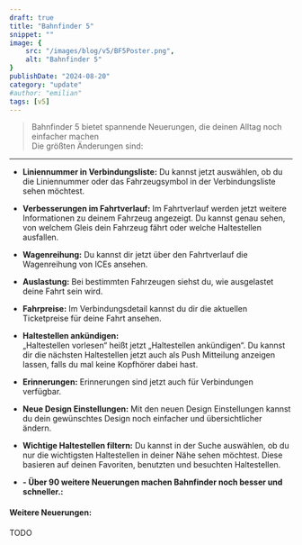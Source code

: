 ```yaml
---
draft: true
title: "Bahnfinder 5"
snippet: ""
image: {
	src: "/images/blog/v5/BF5Poster.png",
	alt: "Bahnfinder 5"
}
publishDate: "2024-08-20"
category: "update"
#author: "emilian"
tags: [v5]
---
```


> Bahnfinder 5 bietet spannende Neuerungen, die deinen Alltag noch einfacher machen<br>Die größten Änderungen sind:

---
- **Liniennummer in Verbindungsliste:**
	Du kannst jetzt auswählen, ob du die Liniennummer oder das Fahrzeugsymbol in der Verbindungsliste sehen möchtest. 

- **Verbesserungen im Fahrtverlauf:**
	Im Fahrtverlauf werden jetzt weitere Informationen zu deinem Fahrzeug angezeigt. Du kannst genau sehen, von welchem Gleis dein Fahrzeug fährt oder welche Haltestellen ausfallen.

- **Wagenreihung:**
	Du kannst dir jetzt über den Fahrtverlauf die Wagenreihung von ICEs ansehen.

- **Auslastung:**
	Bei bestimmten Fahrzeugen siehst du, wie ausgelastet deine Fahrt sein wird.

- **Fahrpreise:**
	Im Verbindungsdetail kannst du dir die aktuellen Ticketpreise für deine Fahrt ansehen.
	
- **Haltestellen ankündigen:**	
	„Haltestellen vorlesen“ heißt jetzt „Haltestellen ankündigen“. Du kannst dir die nächsten Haltestellen jetzt auch als Push Mitteilung anzeigen lassen, falls du mal keine Kopfhörer dabei hast.
	
- **Erinnerungen:**
	Erinnerungen sind jetzt auch für Verbindungen verfügbar.

- **Neue Design Einstellungen:**
	Mit den neuen Design Einstellungen kannst du dein gewünschtes Design noch einfacher und übersichtlicher ändern. 	
		
- **Wichtige Haltestellen filtern:**
	Du kannst in der Suche auswählen, ob du nur die wichtigsten Haltestellen in deiner Nähe sehen möchtest. Diese basieren auf deinen Favoriten, benutzten und besuchten Haltestellen.
		
			
- **- Über 90 weitere Neuerungen machen Bahnfinder noch besser und schneller.:**	
				


#### Weitere Neuerungen:

TODO